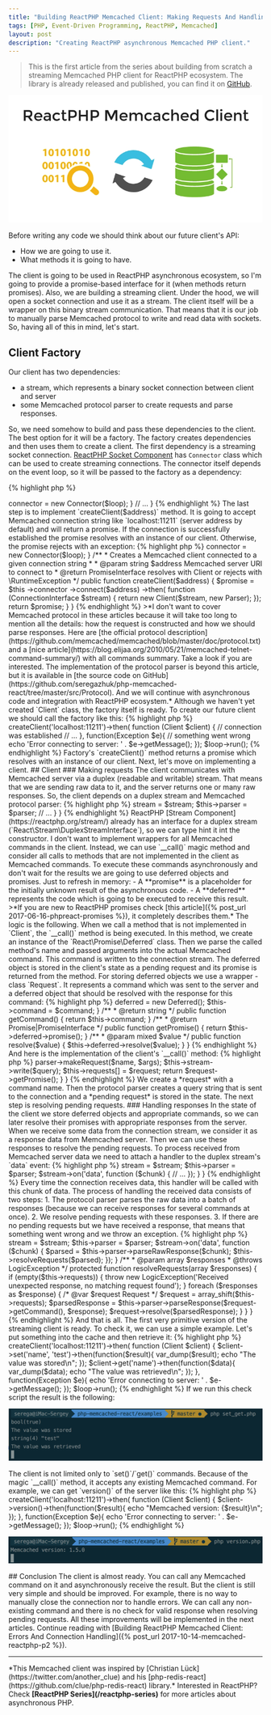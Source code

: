 ```yaml
---
title: "Building ReactPHP Memcached Client: Making Requests And Handling Responses"
tags: [PHP, Event-Driven Programming, ReactPHP, Memcached]
layout: post
description: "Creating ReactPHP asynchronous Memcached PHP client."
---
```


>This is the first article from the series about building from scratch a streaming Memcached PHP client for ReactPHP ecosystem. The library is already released and published, you can find it on [GitHub](https://github.com/seregazhuk/php-react-memcached).

<p class="text-center image">
    <img src="/assets/images/posts/reactphp-memcached/logo1.png" alt="logo" class="">
</p>

Before writing any code we should think about our future client's API:

- How we are going to use it.
- What methods it is going to have.

The client is going to be used in ReactPHP asynchronous ecosystem, so I'm going to provide a promise-based interface for it (when methods return promises). Also, we are building a streaming client. Under the hood, we will open a socket connection and use it as a stream. The client itself will be a wrapper on this binary stream communication. That means that it is our job to manually parse Memcached protocol to write and read data with sockets. So, having all of this in mind, let's start.

## Client Factory
Our client has two dependencies: 
- a stream, which represents a binary socket connection between client and server
- some Memcached protocol parser to create requests and parse responses.

So, we need somehow to build and pass these dependencies to the client. The best option for it will be a factory. The factory creates dependencies and then uses them to create a client. The first dependency is a streaming socket connection. [ReactPHP Socket Component](https://reactphp.org/socket/) has `Connector` class which can be used to create streaming connections. The connector itself depends on the event loop, so it will be passed to the factory as a dependency:

{% highlight php %}
<?php
namespace seregazhuk\React\Memcached;

use React\EventLoop\LoopInterface;
use React\Socket\Connector;

class Factory
{
    private $connector;

    /**
     * @param LoopInterface $loop
     */
    public function __construct(LoopInterface $loop)
    {
        $this->connector = new Connector($loop);
    }

    // ...
}
{% endhighlight %}

The last step is to implement `createClient($address)` method. It is going to accept Memcached connection string like `localhost:11211` (server address by default) and will return a promise. If the connection is successfully established the promise resolves with an instance of our client. Otherwise, the promise rejects with an exception:

{% highlight php %}
<?php
namespace seregazhuk\React\Memcached;

use React\EventLoop\LoopInterface;
use React\Promise\PromiseInterface;
use React\Socket\ConnectionInterface;
use React\Socket\Connector;
use seregazhuk\React\Memcached\Protocol\Parser;
use seregazhuk\React\Memcached\Protocol\Response\Factory as ResponseFactory;
use seregazhuk\React\Memcached\Protocol\Request\Factory as RequestFactory;

class Factory
{
    private $connector;

    /**
     * @param LoopInterface $loop
     */
    public function __construct(LoopInterface $loop)
    {
        $this->connector = new Connector($loop);
    }

    /**
     * Creates a Memcached client connected to a given connection string
     *
     * @param string $address Memcached server URI to connect to
     * @return PromiseInterface resolves with Client or rejects with \RuntimeException
     */
    public function createClient($address)
    {
        $promise = $this
            ->connector
            ->connect($address)
            ->then(
                function (ConnectionInterface $stream) {
                    return new Client($stream, new Parser);
                });

        return $promise;
    }
}
{% endhighlight %}

>*I don't want to cover Memcached protocol in these articles because it will take too long to mention all the details: how the request is constructed and how we should parse responses. Here are [the official protocol description](https://github.com/memcached/memcached/blob/master/doc/protocol.txt) and a [nice article](https://blog.elijaa.org/2010/05/21/memcached-telnet-command-summary/) with all commands summary. Take a look if you are interested. The implementation of the protocol parser is beyond this article, but it is available in [the source code on GitHub](https://github.com/seregazhuk/php-memcached-react/tree/master/src/Protocol). And we will continue with asynchronous code and integration with ReactPHP ecosystem.*

Although we haven't yet created `Client` class, the factory itself is ready. To create our future client we should call the factory like this:

{% highlight php %}
<?php

use seregazhuk\React\Memcached\Factory;
use seregazhuk\React\Memcached\Client;

require '../vendor/autoload.php';

$loop = React\EventLoop\Factory::create();
$factory = new Factory($loop);

$factory->createClient('localhost:11211')->then(
    function (Client $client) {
        // connection was established
        // ...
    },
    function(Exception $e){
        // something went wrong
        echo 'Error connecting to server: ' . $e->getMessage();
    });

$loop->run();
{% endhighlight %}

Factory's `createClient()` method returns a promise which resolves with an instance of our client. Next, let's move on implementing a client.

## Client 

### Making requests

The client communicates with Memcached server via a duplex (readable and writable) stream. That means that we are sending raw data to it, and the server returns one or many raw responses.

So, the client depends on a duplex stream and Memcached protocol parser:

{% highlight php %}
<?php

namespace seregazhuk\React\Memcached;

use LogicException;
use React\Promise\Promise;
use React\Promise\PromiseInterface;
use React\Stream\DuplexStreamInterface;
use seregazhuk\React\Memcached\Protocol\Parser;

class Client
{
    /**
     * @var Parser
     */
    protected $parser;

    /**
     * @var DuplexStreamInterface
     */
    private $stream;

    /**
     * @param DuplexStreamInterface $stream
     * @param Parser $parser
     */
    public function __construct(DuplexStreamInterface $stream, Parser $parser)
    {

        $this->stream = $stream;
        $this->parser = $parser;

        // ... 
    }
}
{% endhighlight %}

ReactPHP [Stream Component](https://reactphp.org/stream/) already has an interface for a duplex stream (`React\Stream\DuplexStreamInterface`), so we can type hint it int the constructor. I don't want to implement wrappers for all Memcached commands in the client. Instead, we can use `__call()` magic method and consider all calls to methods that are not implemented in the client as Memcached commands. 

To execute these commands asynchronously and don't wait for the results we are going to use deferred objects and promises. Just to refresh in memory:

 - A **promise** is a placeholder for the initially unknown result of the asynchronous code.
 - A **deferred** represents the code which is going to be executed to receive this result.

>*If you are new to ReactPHP promises check [this article]({% post_url 2017-06-16-phpreact-promises %}), it completely describes them.*

The logic is the following. When we call a method that is not implemented in `Client`, the `__call()` method is being executed. In this method, we create an instance of the `React\Promise\Deferred` class. Then we parse the called method's name and passed arguments into the actual Memcached command. This command is written to the connection stream. The deferred object is stored in the client's state as a pending request and its promise is returned from the method. For storing deferred objects we use a wrapper - class `Request`. It represents a command which was sent to the server and a deferred object that should be resolved with the response for this command:

{% highlight php %}
<?php

namespace seregazhuk\React\Memcached;

use React\Promise\Deferred;
use React\Promise\Promise;
use React\Promise\PromiseInterface;

class Request
{
    /**
     * @var Deferred
     */
    private $deferred;

    /**
     * @var string
     */
    private $command;

    /**
     * @param string $command
     */
    public function __construct($command)
    {
        $this->deferred = new Deferred();
        $this->command = $command;
    }

    /**
     * @return string
     */
    public function getCommand()
    {
        return $this->command;
    }

    /**
     * @return Promise|PromiseInterface
     */
    public function getPromise()
    {
        return $this->deferred->promise();
    }

    /**
     * @param mixed $value
     */
    public function resolve($value)
    {
        $this->deferred->resolve($value);
    }
}

{% endhighlight %}

And here is the implementation of the client's `__call()` method:

{% highlight php %}
<?php

class Client
{
    // ...

    /**
     * @param string $name
     * @param array $args
     * @return Promise|PromiseInterface
     */
    public function __call($name, $args)
    {
        $request = new Request($name);

        $query = $this->parser->makeRequest($name, $args);
        $this->stream->write($query);
        $this->requests[] = $request;

        return $request->getPromise();
    }
}
{% endhighlight %}

We create a *request* with a command name. Then the protocol parser creates a query string that is sent to the connection and a *pending request* is stored in the state. The next step is resolving pending requests.

### Handling responses

In the state of the client we store deferred objects and appropriate commands, so we can later resolve their promises with appropriate responses from the server. When we receive some data from the connection stream, we consider it as a response data from Memcached server. Then we can use these responses to resolve the pending requests.

To process received from Memcached server data we need to attach a handler to the duplex stream's `data` event:

{% highlight php %}
<?php

class Client
{
    // ...

    /**
     * @param DuplexStreamInterface $stream
     * @param Parser $parser
     */
    public function __construct(DuplexStreamInterface $stream, Parser $parser)
    {
        $this->stream = $stream;
        $this->parser = $parser;

        $stream->on('data', function ($chunk) {
            // ...
        });

    }
}
{% endhighlight %}

Every time the connection receives data, this handler will be called with this chunk of data. The process of handling the received data consists of two steps:

1. The protocol parser parses the raw data into a batch of responses (because we can receive responses for several commands at once).
2. We resolve pending requests with these responses. 
3. If there are no pending requests but we have received a response, that means that something went wrong and we throw an exception.

{% highlight php %}
<?php

class Client
{
    // ...

    /**
     * @param DuplexStreamInterface $stream
     * @param Parser $parser
     */
    public function __construct(DuplexStreamInterface $stream, Parser $parser)
    {
        $this->stream = $stream;
        $this->parser = $parser;

        $stream->on('data', function ($chunk) {
            $parsed = $this->parser->parseRawResponse($chunk);
            $this->resolveRequests($parsed);
        });
    }

    /**
     * @param array $responses
     * @throws LogicException
     */
    protected function resolveRequests(array $responses)
    {
        if (empty($this->requests)) {
            throw new LogicException('Received unexpected response, no matching request found');
        }

        foreach ($responses as $response) {
            /* @var $request Request */
            $request = array_shift($this->requests);

            $parsedResponse = $this->parser->parseResponse($request->getCommand(), $response);
            $request->resolve($parsedResponse);
        }
    }
}
{% endhighlight %}

And that is all. The first very primitive version of the streaming client is ready. To check it, we can use a simple example. Let's put something into the cache and then retrieve it:

{% highlight php %}
<?php

use seregazhuk\React\Memcached\Factory;
use seregazhuk\React\Memcached\Client;

require '../vendor/autoload.php';

$loop = React\EventLoop\Factory::create();
$factory = new Factory($loop);

$factory->createClient('localhost:11211')->then(
    function (Client $client) {
        $client->set('name', 'test')->then(function($result){
            var_dump($result);
            echo "The value was stored\n";
        });
        $client->get('name')->then(function($data){
            var_dump($data);
            echo "The value was retrieved\n";
        });
    },
    function(Exception $e){
        echo 'Error connecting to server: ' . $e->getMessage();
    });

$loop->run();
{% endhighlight %}

If we run this check script the result is the following:

<div class="row">
    <p class="col-sm-9 pull-left">
        <img src="/assets/images/posts/reactphp-memcached/set-get-example.png" alt="set-get-example" class="">
    </p>
</div>

The client is not limited only to `set()`/`get()` commands. Because of the magic `__call()` method, it accepts any existing Memcached command. For example, we can get `version()` of the server like this:

{% highlight php %}
<?php

use seregazhuk\React\Memcached\Factory;
use seregazhuk\React\Memcached\Client;

$loop = React\EventLoop\Factory::create();
$factory = new Factory($loop);

$factory->createClient('localhost:11211')->then(
    function (Client $client) {
        $client->version()->then(function($result){
            echo "Memcached version: {$result}\n";
        });
    },
    function(Exception $e){
        echo 'Error connecting to server: ' . $e->getMessage();
    });

$loop->run();
{% endhighlight %}

<div class="row">
    <p class="col-sm-9 pull-left">
        <img src="/assets/images/posts/reactphp-memcached/version.png" alt="version" class="">
    </p>
</div>

## Conclusion

The client is almost ready. You can call any Memcached command on it and asynchronously receive the result. But the client is still very simple  and should be improved. For example, there is no way to manually close the connection nor to handle errors. We can call any non-existing command and there is no check for valid response when resolving pending requests. All these improvements will be implemented in the next articles. 

Continue reading with [Building ReactPHP Memcached Client: Errors And Connection Handling]({% post_url 2017-10-14-memcached-reactphp-p2 %}).

<hr>

*This Memcached client was inspired by [Christian Lück](https://twitter.com/another_clue)  and his [php-redis-react](https://github.com/clue/php-redis-react) library.*

Interested in ReactPHP? Check <strong>[ReactPHP Series](/reactphp-series)</strong> for more articles about asynchronous PHP.

